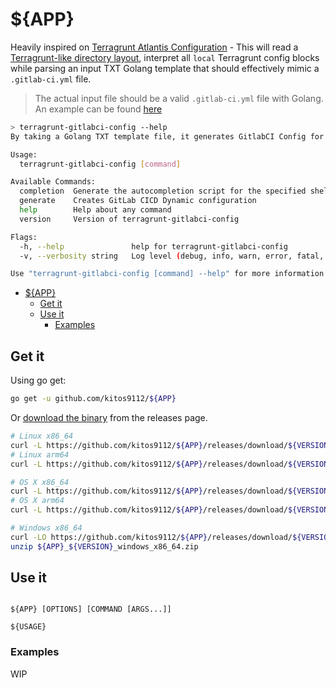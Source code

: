 # ${APP}

Heavily inspired on [Terragrunt Atlantis Configuration](https://github.com/transcend-io/terragrunt-atlantis-config) - This will read a [Terragrunt-like directory layout](https://github.com/gruntwork-io/terragrunt-infrastructure-live-example), interpret all `local` Terragrunt config blocks while parsing an input TXT Golang template that should effectively mimic a `.gitlab-ci.yml` file.

> The actual input file should be a valid `.gitlab-ci.yml` file with Golang. An example can be found [here](test/inputs/.gitlab-ci.yml.tpl)

```bash
> terragrunt-gitlabci-config --help
By taking a Golang TXT template file, it generates GitlabCI Config for Terragrunt IaC live style projects maintained in a mono-repo fashion.

Usage:
  terragrunt-gitlabci-config [command]

Available Commands:
  completion  Generate the autocompletion script for the specified shell
  generate    Creates GitLab CICD Dynamic configuration
  help        Help about any command
  version     Version of terragrunt-gitlabci-config

Flags:
  -h, --help               help for terragrunt-gitlabci-config
  -v, --verbosity string   Log level (debug, info, warn, error, fatal, panic (default "info")

Use "terragrunt-gitlabci-config [command] --help" for more information about a command.
```
<!-- TOC -->

- [${APP}](#app)
  - [Get it](#get-it)
  - [Use it](#use-it)
    - [Examples](#examples)

<!-- /TOC -->

## Get it

Using go get:

```bash
go get -u github.com/kitos9112/${APP}
```

Or [download the binary](https://github.com/kitos9112/${APP}/releases/latest) from the releases page.

```bash
# Linux x86_64
curl -L https://github.com/kitos9112/${APP}/releases/download/${VERSION}/${APP}_${VERSION}_linux_x86_64.tar.gz | tar xz
# Linux arm64
curl -L https://github.com/kitos9112/${APP}/releases/download/${VERSION}/${APP}_${VERSION}_linux_arm64.tar.gz | tar xz

# OS X x86_64
curl -L https://github.com/kitos9112/${APP}/releases/download/${VERSION}/${APP}_${VERSION}_osx_x86_64.tar.gz | tar xz
# OS X arm64
curl -L https://github.com/kitos9112/${APP}/releases/download/${VERSION}/${APP}_${VERSION}_osx_arm64.tar.gz | tar xz

# Windows x86_64
curl -LO https://github.com/kitos9112/${APP}/releases/download/${VERSION}/${APP}_${VERSION}_windows_x86_64.zip
unzip ${APP}_${VERSION}_windows_x86_64.zip
```

## Use it

```text

${APP} [OPTIONS] [COMMAND [ARGS...]]

${USAGE}
```

### Examples

WIP
